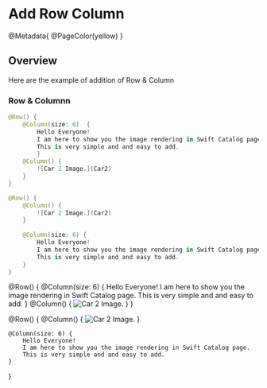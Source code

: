 # Add Row Column

@Metadata{
    @PageColor(yellow)
}

## Overview
Here are the example of addition of Row & Column

### Row & Columnn
```swift
@Row() {
    @Column(size: 6)  {
        Hello Everyone! 
        I am here to show you the image rendering in Swift Catalog page. 
        This is very simple and and easy to add. 
        }
    @Column() {
        ![Car 2 Image.](Car2)
    }
}

@Row() {
    @Column() {
        ![Car 2 Image.](Car2)
    }
    
    @Column(size: 6) {
        Hello Everyone! 
        I am here to show you the image rendering in Swift Catalog page. 
        This is very simple and and easy to add. 
    }
}
```

@Row() {
    @Column(size: 6)  {
        Hello Everyone! 
        I am here to show you the image rendering in Swift Catalog page. 
        This is very simple and and easy to add. 
        }
    @Column() {
        ![Car 2 Image.](Car2)
    }
}

@Row() {
    @Column() {
        ![Car 2 Image.](Car2)
    }
    
    @Column(size: 6) {
        Hello Everyone! 
        I am here to show you the image rendering in Swift Catalog page. 
        This is very simple and and easy to add. 
    }
}
    
